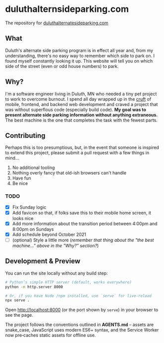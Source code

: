 # duluthalternsideparking.com

The repository for [duluthalternatesideparking.com](https://duluthalternatesideparking.com)

## What

Duluth's alternate side parking program is in effect all year and, from my understanding, there's no easy way to remember which side to park on.  I found myself constantly looking it up.  This website will tell you on which side of the street (even or odd house numbers) to park.

## Why?

I'm a software engineer living in Duluth, MN who needed a tiny pet project to work to overcome burnout.  I spend all day wrapped up in the [cruft](https://en.wikipedia.org/wiki/Cruft) of mobile, frontend, and backend web development and craved a project that was without superflous code (especially build code).  **My goal was to present alternate side parking information without anything extraneous.** The best machine is the one that completes the task with the fewest parts.

## Contributing

Perhaps this is too presumptious, but, in the event that someone is inspired to extend this project, please submit a pull request with a few things in mind...

1. No additional tooling
2. Nothing overly fancy that old-ish browsers can't handle
3. Have fun
  4. Be nice

### TODO

- [x] Fix Sunday logic
- [x] Add favicon so that, if folks save this to their mobile home screen, it looks nice
- [x] Add more information about the transition period between 4:00pm and 8:00pm on Sundays
- [x] Add schedule beyond October 2021
- [ ] (optional) Style a little more (_remember that thing about the "the best machine..." above in the "Why?" section?_) 

## Development & Preview

You can run the site locally without any build step:

```bash
# Python’s simple HTTP server (default, works everywhere)
python -m http.server 8000

# Or, if you have Node /npm installed, use `serve` for live‑reload
npx serve .
```

Open <http://localhost:8000> (or the port shown by `serve`) in your browser to see the page.

The project follows the conventions outlined in **AGENTS.md** – assets are snake_case, JavaScript uses modern ES6+ syntax, and the Service Worker now pre‑caches static assets for offline use.
